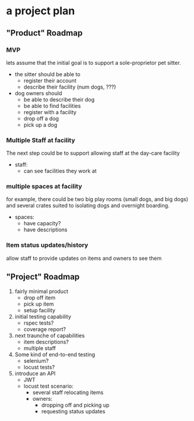 # a project plan

## "Product" Roadmap
### MVP
lets assume that the initial goal is to support a sole-proprietor pet sitter.
* the sitter should be able to 
   * register their account
   * describe their facility (num dogs, ???)
* dog owners should
   * be able to describe their dog
   * be able to find facilities
   * register with a facility
   * drop off a dog
   * pick up a dog

### Multiple Staff at facility
The next step could be to support allowing staff at the day-care facility
* staff:
   * can see facilities they work at

### multiple spaces at facility
for example, there could be two big play rooms (small dogs, and big dogs) and several crates suited to isolating dogs and overnight boarding.
* spaces:
   * have capacity?
   * have descriptions

### Item status updates/history
allow staff to provide updates on items and owners to see them

## "Project" Roadmap
1. fairly minimal product
   - drop off item
   - pick up item
   - setup facility
1. initial testing capability
   - rspec tests? 
   - coverage report?
1. next traunche of capabilities
   - item descriptions?
   - multiple staff
1. Some kind of end-to-end testing
   - selenium?
   - locust tests?
1. introduce an API
   - JWT
   - locust test scenario:
      - several staff relocating items
      - owners:
         - dropping off and picking up
         - requesting status updates

## 
